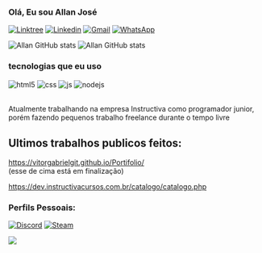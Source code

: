 ### Olá, Eu sou Allan José

[![Linktree](https://img.shields.io/badge/linktree-39E09B?style=for-the-badge&logo=linktree&logoColor=white/)](https://linktr.ee/allanjosepereira) [![Linkedin](https://img.shields.io/badge/LinkedIn-0077B5?style=for-the-badge&logo=linkedin&logoColor=white)](https://www.linkedin.com/in/allan-josé-38600a352?utm_source=share&utm_campaign=share_via&utm_content=profile&utm_medium=android_app) [ ![Gmail](https://img.shields.io/badge/Gmail-D14836?style=for-the-badge&logo=gmail&logoColor=white)](mailto:allanjosepereira18@gmail.com) [ ![WhatsApp](https://img.shields.io/badge/WhatsApp-25D366?style=for-the-badge&logo=whatsapp&logoColor=white)](https://api.whatsapp.com/send?phone=45999650082)

![Allan GitHub stats](https://github-readme-stats.vercel.app/api?username=diabetico2&show_icons=true&theme=tokyonight)      ![Allan GitHub stats](https://github-readme-stats.vercel.app/api/top-langs/?username=diabetico2&theme=tokyonight)

### tecnologias que eu uso



<div style="display: inline_block">

  <img align="center" alt="html5" src="https://img.shields.io/badge/HTML5-E34F26?style=for-the-badge&logo=html5&logoColor=white" />
  <img align="center" alt="css" src="https://img.shields.io/badge/CSS3-1572B6?style=for-the-badge&logo=css3&logoColor=white" />
  <img align="center" alt="js" src="https://img.shields.io/badge/JavaScript-F7DF1E?style=for-the-badge&logo=javascript&logoColor=black" />
  <img align="center" alt="nodejs" src="https://img.shields.io/badge/Node.js-43853D?style=for-the-badge&logo=node.js&logoColor=white" />
</div><br/>

Atualmente trabalhando na empresa Instructiva como programador junior, porém fazendo pequenos trabalho freelance durante o tempo livre


## Ultimos trabalhos publicos feitos:
https://vitorgabrielgit.github.io/Portifolio/     
(esse de cima está em finalização)

https://dev.instructivacursos.com.br/catalogo/catalogo.php

### Perfils Pessoais:
[ ![Discord](https://img.shields.io/badge/Discord-%235865F2.svg?style=for-the-badge&logo=discord&logoColor=white)](https://discord.gg/TNbfEsPa) [ ![Steam](https://img.shields.io/badge/Steam-000000?style=for-the-badge&logo=steam&logoColor=white)](https://steamcommunity.com/id/DiabeticoEVoceMeuFilho/edit/info/info)



<img src="https://i.scdn.co/image/ab67616d0000b273504774915c5fe3abc836991c"/>
